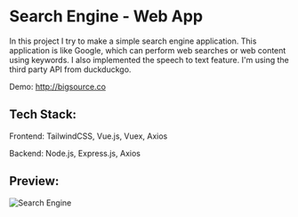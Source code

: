 # Search Engine - Web App

In this project I try to make a simple search engine application. This application is like Google, which can perform web searches or web content using keywords. I also implemented the speech to text feature. I'm using the third party API from duckduckgo.

Demo: http://bigsource.co

## Tech Stack:
Frontend: TailwindCSS, Vue.js, Vuex, Axios

Backend: Node.js, Express.js, Axios

## Preview:
![Search Engine](https://github.com/abdanzamzam/Search-Engine-Web-App/blob/development/preview/Screenshot%20(1384).png)
